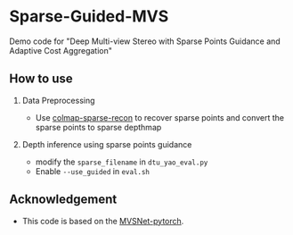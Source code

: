# Sparse-Guided-MVS

Demo code for "Deep Multi-view Stereo with Sparse Points Guidance and Adaptive Cost Aggregation"


## How to use
1. Data Preprocessing
   + Use [colmap-sparse-recon](https://github.com/XYZ-qiyh/colmap-sparse-recon) to recover sparse points and convert the sparse points to sparse depthmap

2. Depth inference using sparse points guidance

   + modify the `sparse_filename` in `dtu_yao_eval.py`
   + Enable `--use_guided` in `eval.sh`



## Acknowledgement
   + This code is based on the [MVSNet-pytorch](https://github.com/xy-guo/MVSNet_pytorch).
